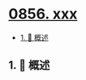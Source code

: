 # [0856. xxx](https://github.com/Tdahuyou/TNotes.leetcode/tree/main/notes/0856.%20xxx)

<!-- region:toc -->

- [1. 📝 概述](#1--概述)

<!-- endregion:toc -->

## 1. 📝 概述
